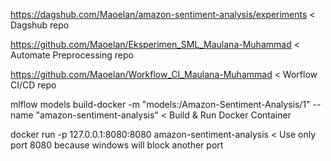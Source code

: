 https://dagshub.com/Maoelan/amazon-sentiment-analysis/experiments < Dagshub repo

https://github.com/Maoelan/Eksperimen_SML_Maulana-Muhammad < Automate Preprocessing repo

https://github.com/Maoelan/Workflow_CI_Maulana-Muhammad < Worflow CI/CD repo

mlflow models build-docker -m "models:/Amazon-Sentiment-Analysis/1" --name "amazon-sentiment-analysis" < Build & Run Docker Container

docker run -p 127.0.0.1:8080:8080 amazon-sentiment-analysis < Use only port 8080 because windows will block another port